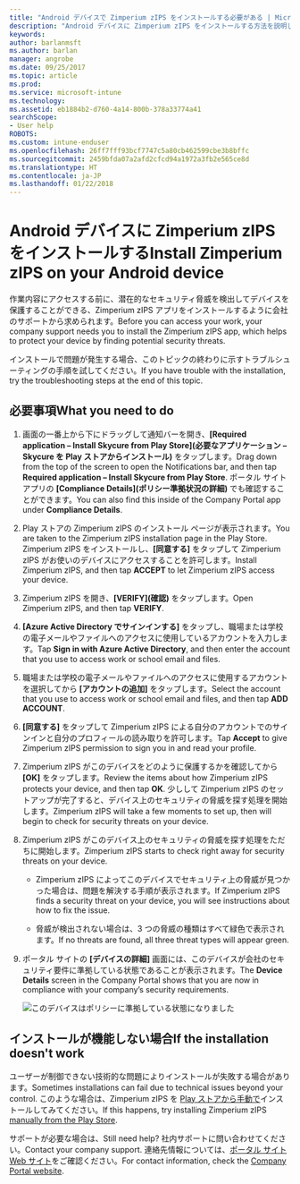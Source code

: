 ```yaml
---
title: "Android デバイスで Zimperium zIPS をインストールする必要がある | Microsoft Docs"
description: "Android デバイスに Zimperium zIPS をインストールする方法を説明します。"
keywords: 
author: barlanmsft
ms.author: barlan
manager: angrobe
ms.date: 09/25/2017
ms.topic: article
ms.prod: 
ms.service: microsoft-intune
ms.technology: 
ms.assetid: eb1884b2-d760-4a14-800b-378a33774a41
searchScope:
- User help
ROBOTS: 
ms.custom: intune-enduser
ms.openlocfilehash: 26ff7fff93bcf7747c5a80cb462599cbe3b8bffc
ms.sourcegitcommit: 2459bfda07a2afd2cfcd94a1972a3fb2e565ce8d
ms.translationtype: HT
ms.contentlocale: ja-JP
ms.lasthandoff: 01/22/2018
---
```

# <a name="install-zimperium-zips-on-your-android-device"></a><span data-ttu-id="0a66f-103">Android デバイスに Zimperium zIPS をインストールする</span><span class="sxs-lookup"><span data-stu-id="0a66f-103">Install Zimperium zIPS on your Android device</span></span>

<span data-ttu-id="0a66f-104">作業内容にアクセスする前に、潜在的なセキュリティ脅威を検出してデバイスを保護することができる、Zimperium zIPS アプリをインストールするように会社のサポートから求められます。</span><span class="sxs-lookup"><span data-stu-id="0a66f-104">Before you can access your work, your company support needs you to install the Zimperium zIPS app, which helps to protect your device by finding potential security threats.</span></span>

<span data-ttu-id="0a66f-105">インストールで問題が発生する場合、このトピックの終わりに示すトラブルシューティングの手順を試してください。</span><span class="sxs-lookup"><span data-stu-id="0a66f-105">If you have trouble with the installation, try the troubleshooting steps at the end of this topic.</span></span>

## <a name="what-you-need-to-do"></a><span data-ttu-id="0a66f-106">必要事項</span><span class="sxs-lookup"><span data-stu-id="0a66f-106">What you need to do</span></span>

1. <span data-ttu-id="0a66f-107">画面の一番上から下にドラッグして通知バーを開き、**[Required application – Install Skycure from Play Store]\(必要なアプリケーション – Skycure を Play ストアからインストール)** をタップします。</span><span class="sxs-lookup"><span data-stu-id="0a66f-107">Drag down from the top of the screen to open the Notifications bar, and then tap **Required application – Install Skycure from Play Store**.</span></span> <span data-ttu-id="0a66f-108">ポータル サイト アプリの __[Compliance Details]\(ポリシー準拠状況の詳細)__ でも確認することができます。</span><span class="sxs-lookup"><span data-stu-id="0a66f-108">You can also find this inside of the Company Portal app under __Compliance Details__.</span></span>

2. <span data-ttu-id="0a66f-109">Play ストアの Zimperium zIPS のインストール ページが表示されます。</span><span class="sxs-lookup"><span data-stu-id="0a66f-109">You are taken to the Zimperium zIPS installation page in the Play Store.</span></span> <span data-ttu-id="0a66f-110">Zimperium zIPS をインストールし、**[同意する]** をタップして Zimperium zIPS がお使いのデバイスにアクセスすることを許可します。</span><span class="sxs-lookup"><span data-stu-id="0a66f-110">Install Zimperium zIPS, and then tap **ACCEPT** to let Zimperium zIPS access your device.</span></span>

3. <span data-ttu-id="0a66f-111">Zimperium zIPS を開き、**[VERIFY]\(確認)** をタップします。</span><span class="sxs-lookup"><span data-stu-id="0a66f-111">Open Zimperium zIPS, and then tap **VERIFY**.</span></span>

4. <span data-ttu-id="0a66f-112">**[Azure Active Directory でサインインする]** をタップし、職場または学校の電子メールやファイルへのアクセスに使用しているアカウントを入力します。</span><span class="sxs-lookup"><span data-stu-id="0a66f-112">Tap **Sign in with Azure Active Directory**, and then enter the account that you use to access work or school email and files.</span></span>

5. <span data-ttu-id="0a66f-113">職場または学校の電子メールやファイルへのアクセスに使用するアカウントを選択してから **[アカウントの追加]** をタップします。</span><span class="sxs-lookup"><span data-stu-id="0a66f-113">Select the account that you use to access work or school email and files, and then tap **ADD ACCOUNT**.</span></span>

6. <span data-ttu-id="0a66f-114">**[同意する]** をタップして Zimperium zIPS による自分のアカウントでのサインインと自分のプロフィールの読み取りを許可します。</span><span class="sxs-lookup"><span data-stu-id="0a66f-114">Tap **Accept** to give Zimperium zIPS permission to sign you in and read your profile.</span></span>

7. <span data-ttu-id="0a66f-115">Zimperium zIPS がこのデバイスをどのように保護するかを確認してから **[OK]** をタップします。</span><span class="sxs-lookup"><span data-stu-id="0a66f-115">Review the items about how Zimperium zIPS protects your device, and then tap **OK**.</span></span> <span data-ttu-id="0a66f-116">少しして Zimperium zIPS のセットアップが完了すると、デバイス上のセキュリティの脅威を探す処理を開始します。</span><span class="sxs-lookup"><span data-stu-id="0a66f-116">Zimperium zIPS will take a few moments to set up, then will begin to check for security threats on your device.</span></span>

8. <span data-ttu-id="0a66f-117">Zimperium zIPS がこのデバイス上のセキュリティの脅威を探す処理をただちに開始します。</span><span class="sxs-lookup"><span data-stu-id="0a66f-117">Zimperium zIPS starts to check right away for security threats on your device.</span></span>

   * <span data-ttu-id="0a66f-118">Zimperium zIPS によってこのデバイスでセキュリティ上の脅威が見つかった場合は、問題を解決する手順が表示されます。</span><span class="sxs-lookup"><span data-stu-id="0a66f-118">If Zimperium zIPS finds a security threat on your device, you will see instructions about how to fix the issue.</span></span>

   * <span data-ttu-id="0a66f-119">脅威が検出されない場合は、3 つの脅威の種類はすべて緑色で表示されます。</span><span class="sxs-lookup"><span data-stu-id="0a66f-119">If no threats are found, all three threat types will appear green.</span></span>

11. <span data-ttu-id="0a66f-120">ポータル サイトの **[デバイスの詳細]** 画面には、このデバイスが会社のセキュリティ要件に準拠している状態であることが表示されます。</span><span class="sxs-lookup"><span data-stu-id="0a66f-120">The **Device Details** screen in the Company Portal shows that you are now in compliance with your company’s security requirements.</span></span>

    ![このデバイスはポリシーに準拠している状態になりました](./media/mtd-device-now-compliant-android.png)

## <a name="if-the-installation-doesnt-work"></a><span data-ttu-id="0a66f-122">インストールが機能しない場合</span><span class="sxs-lookup"><span data-stu-id="0a66f-122">If the installation doesn't work</span></span>

<span data-ttu-id="0a66f-123">ユーザーが制御できない技術的な問題によりインストールが失敗する場合があります。</span><span class="sxs-lookup"><span data-stu-id="0a66f-123">Sometimes installations can fail due to technical issues beyond your control.</span></span> <span data-ttu-id="0a66f-124">このような場合は、Zimperium zIPS を [Play ストアから手動で](https://play.google.com/store/apps/details?id=com.zimperium.zips)インストールしてみてください。</span><span class="sxs-lookup"><span data-stu-id="0a66f-124">If this happens, try installing Zimperium zIPS [manually from the Play Store](https://play.google.com/store/apps/details?id=com.zimperium.zips).</span></span>

<span data-ttu-id="0a66f-125">サポートが必要な場合は、</span><span class="sxs-lookup"><span data-stu-id="0a66f-125">Still need help?</span></span> <span data-ttu-id="0a66f-126">社内サポートに問い合わせてください。</span><span class="sxs-lookup"><span data-stu-id="0a66f-126">Contact your company support.</span></span> <span data-ttu-id="0a66f-127">連絡先情報については、[ポータル サイト Web サイト](https://portal.manage.microsoft.com#HelpDeskDialog)をご確認ください。</span><span class="sxs-lookup"><span data-stu-id="0a66f-127">For contact information, check the [Company Portal website](https://portal.manage.microsoft.com#HelpDeskDialog).</span></span>

